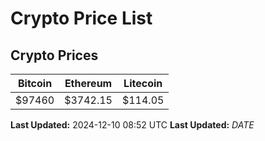 # Crypto Price List

## Crypto Prices
| Bitcoin | Ethereum | Litecoin |
| ------- | -------- | -------- |
| $97460 | $3742.15 | $114.05 |
**Last Updated:** 2024-12-10 08:52 UTC
**Last Updated:** $DATE$
